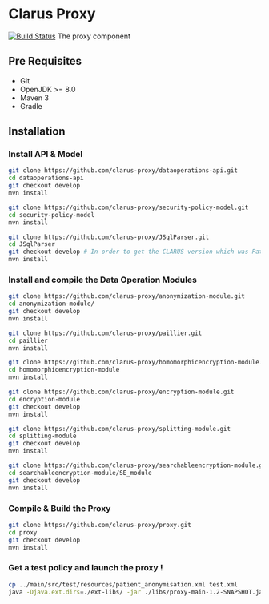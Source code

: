 # Clarus Proxy
[![Build Status](https://travis-ci.org/clarus-proxy/proxy.svg?branch=master)](https://travis-ci.org/clarus-proxy/proxy)
The proxy component

## Pre Requisites

* Git
* OpenJDK >= 8.0
* Maven 3
* Gradle

## Installation

### Install API & Model

```bash
git clone https://github.com/clarus-proxy/dataoperations-api.git
cd dataoperations-api
git checkout develop
mvn install
````

```bash
git clone https://github.com/clarus-proxy/security-policy-model.git
cd security-policy-model
mvn install
````

```bash
git clone https://github.com/clarus-proxy/JSqlParser.git
cd JSqlParser
git checkout develop # In order to get the CLARUS version which was Patched
mvn install
````

### Install and compile the Data Operation Modules

```bash
git clone https://github.com/clarus-proxy/anonymization-module.git
cd anonymization-module/
git checkout develop
mvn install
````

```bash
git clone https://github.com/clarus-proxy/paillier.git
cd paillier
mvn install
````

```bash
git clone https://github.com/clarus-proxy/homomorphicencryption-module.git
cd homomorphicencryption-module
mvn install
````

```bash
git clone https://github.com/clarus-proxy/encryption-module.git
cd encryption-module
git checkout develop
mvn install
````

```bash
git clone https://github.com/clarus-proxy/splitting-module.git
cd splitting-module
git checkout develop
mvn install
````

```bash
git clone https://github.com/clarus-proxy/searchableencryption-module.git
cd searchableencryption-module/SE_module
git checkout develop
mvn install
````

### Compile & Build the Proxy

```bash
git clone https://github.com/clarus-proxy/proxy.git
cd proxy
git checkout develop
mvn install
````

### Get a test policy and launch the proxy !

```bash
cp ../main/src/test/resources/patient_anonymisation.xml test.xml
java -Djava.ext.dirs=./ext-libs/ -jar ./libs/proxy-main-1.2-SNAPSHOT.jar -sp test.xml 127.0.0.1
```
